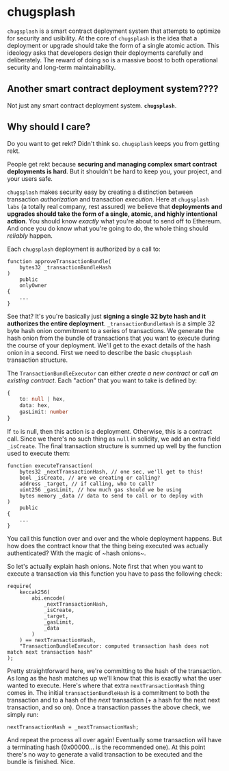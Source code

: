 # chugsplash

`chugsplash` is a smart contract deployment system that attempts to optimize for security and usibility.
At the core of `chugsplash` is the idea that a deployment or upgrade should take the form of a single atomic action.
This ideology asks that developers design their deployments carefully and deliberately.
The reward of doing so is a massive boost to both operational security and long-term maintainability.

## Another smart contract deployment system????
Not just any smart contract deployment system. **`chugsplash`**.

## Why should I care?
Do you want to get rekt? 
Didn't think so.
`chugsplash` keeps you from getting rekt.

People get rekt because **securing and managing complex smart contract deployments is hard**.
But it shouldn't be hard to keep you, your project, and your users safe.

`chugsplash` makes security easy by creating a distinction between transaction *authorization* and transaction *execution*.
Here at `chugsplash labs` (a totally real company, rest assured) we believe that **deployments and upgrades should take the form of a single, atomic, and highly intentional action**.
You should know *exactly* what you're about to send off to Ethereum.
And once you do know what you're going to do, the whole thing should *reliably* happen.

Each `chugsplash` deployment is authorized by a call to:

```solidity
function approveTransactionBundle(
    bytes32 _transactionBundleHash
)
    public
    onlyOwner
{
    ...
}
```

See that?
It's you're basically just **signing a single 32 byte hash and it authorizes the entire deployment**.
`_transactionBundleHash` is a simple 32 byte hash onion commitment to a series of transactions.
We generate the hash onion from the bundle of transactions that you want to execute during the course of your deployment.
We'll get to the exact details of the hash onion in a second.
First we need to describe the basic `chugsplash` transaction structure.

The `TransactionBundleExecutor` can either *create a new contract* or *call an existing contract*.
Each "action" that you want to take is defined by:

```ts
{
    to: null | hex,
    data: hex,
    gasLimit: number
}
```

If `to` is null, then this action is a deployment.
Otherwise, this is a contract call.
Since we there's no such thing as `null` in solidity, we add an extra field `_isCreate`.
The final transaction structure is summed up well by the function used to execute them:

```solidity
function executeTransaction(
    bytes32 _nextTransactionHash, // one sec, we'll get to this!
    bool _isCreate, // are we creating or calling?
    address _target, // if calling, who to call?
    uint256 _gasLimit, // how much gas should we be using
    bytes memory _data // data to send to call or to deploy with
)
    public
{
    ...
}
```

You call this function over and over and the whole deployment happens.
But how does the contract know that the thing being executed was actually authenticated?
With the magic of ~hash onions~.

So let's actually explain hash onions.
Note first that when you want to execute a transaction via this function you have to pass the following check:

```solidity
require(
    keccak256(
        abi.encode(
            _nextTransactionHash,
            _isCreate,
            _target,
            _gasLimit,
            _data
        )
    ) == nextTransactionHash,
    "TransactionBundleExecutor: computed transaction hash does not match next transaction hash"
);
```

Pretty straightforward here, we're committing to the hash of the transaction.
As long as the hash matches up we'll know that this is exactly what the user wanted to execute.
Here's where that extra `nextTransactionHash` thing comes in.
The initial `transactionBundleHash` is a commitment to both the transaction and to a hash of the *next* transaction (+ a hash for the next next transaction, and so on).
Once a transaction passes the above check, we simply run:

```solidity
nextTransactionHash = _nextTransactionHash;
```

And repeat the process all over again!
Eventually some transaction will have a terminating hash (0x00000... is the recommended one).
At this point there's no way to generate a valid transaction to be executed and the bundle is finished.
Nice.
